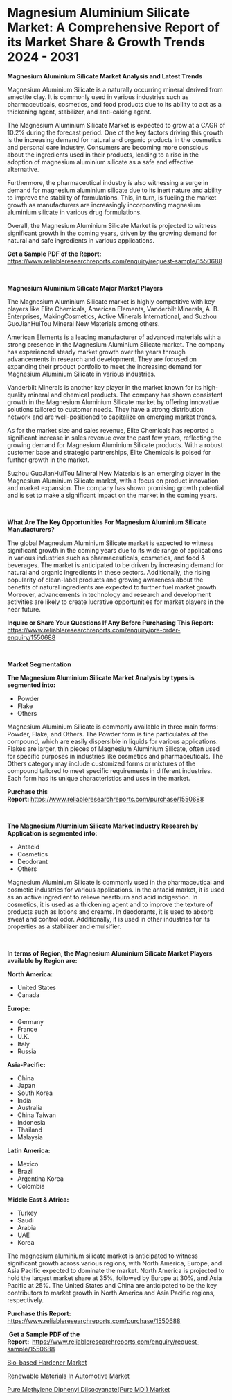 <p><h1>Magnesium Aluminium Silicate Market: A Comprehensive Report of its Market Share & Growth Trends 2024 - 2031</h1></p><p><strong>Magnesium Aluminium Silicate Market Analysis and Latest Trends</strong></p>
<p><p>Magnesium Aluminium Silicate is a naturally occurring mineral derived from smectite clay. It is commonly used in various industries such as pharmaceuticals, cosmetics, and food products due to its ability to act as a thickening agent, stabilizer, and anti-caking agent.</p><p>The Magnesium Aluminium Silicate Market is expected to grow at a CAGR of 10.2% during the forecast period. One of the key factors driving this growth is the increasing demand for natural and organic products in the cosmetics and personal care industry. Consumers are becoming more conscious about the ingredients used in their products, leading to a rise in the adoption of magnesium aluminium silicate as a safe and effective alternative.</p><p>Furthermore, the pharmaceutical industry is also witnessing a surge in demand for magnesium aluminium silicate due to its inert nature and ability to improve the stability of formulations. This, in turn, is fueling the market growth as manufacturers are increasingly incorporating magnesium aluminium silicate in various drug formulations.</p><p>Overall, the Magnesium Aluminium Silicate Market is projected to witness significant growth in the coming years, driven by the growing demand for natural and safe ingredients in various applications.</p></p>
<p><strong>Get a Sample PDF of the Report:&nbsp;</strong> <a href="https://www.reliableresearchreports.com/enquiry/request-sample/1550688">https://www.reliableresearchreports.com/enquiry/request-sample/1550688</a></p>
<p>&nbsp;</p>
<p><strong>Magnesium Aluminium Silicate Major Market Players</strong></p>
<p><p>The Magnesium Aluminium Silicate market is highly competitive with key players like Elite Chemicals, American Elements, Vanderbilt Minerals, A. B. Enterprises, MakingCosmetics, Active Minerals International, and Suzhou GuoJianHuiTou Mineral New Materials among others. </p><p>American Elements is a leading manufacturer of advanced materials with a strong presence in the Magnesium Aluminium Silicate market. The company has experienced steady market growth over the years through advancements in research and development. They are focused on expanding their product portfolio to meet the increasing demand for Magnesium Aluminium Silicate in various industries.</p><p>Vanderbilt Minerals is another key player in the market known for its high-quality mineral and chemical products. The company has shown consistent growth in the Magnesium Aluminium Silicate market by offering innovative solutions tailored to customer needs. They have a strong distribution network and are well-positioned to capitalize on emerging market trends.</p><p>As for the market size and sales revenue, Elite Chemicals has reported a significant increase in sales revenue over the past few years, reflecting the growing demand for Magnesium Aluminium Silicate products. With a robust customer base and strategic partnerships, Elite Chemicals is poised for further growth in the market.</p><p>Suzhou GuoJianHuiTou Mineral New Materials is an emerging player in the Magnesium Aluminium Silicate market, with a focus on product innovation and market expansion. The company has shown promising growth potential and is set to make a significant impact on the market in the coming years.</p></p>
<p>&nbsp;</p>
<p><strong>What Are The Key Opportunities For Magnesium Aluminium Silicate Manufacturers?</strong></p>
<p><p>The global Magnesium Aluminium Silicate market is expected to witness significant growth in the coming years due to its wide range of applications in various industries such as pharmaceuticals, cosmetics, and food & beverages. The market is anticipated to be driven by increasing demand for natural and organic ingredients in these sectors. Additionally, the rising popularity of clean-label products and growing awareness about the benefits of natural ingredients are expected to further fuel market growth. Moreover, advancements in technology and research and development activities are likely to create lucrative opportunities for market players in the near future.</p></p>
<p><strong>Inquire or Share Your Questions If Any Before Purchasing This Report:</strong> <a href="https://www.reliableresearchreports.com/enquiry/pre-order-enquiry/1550688">https://www.reliableresearchreports.com/enquiry/pre-order-enquiry/1550688</a></p>
<p>&nbsp;</p>
<p><strong>Market Segmentation</strong></p>
<p><strong>The Magnesium Aluminium Silicate Market Analysis by types is segmented into:</strong></p>
<p><ul><li>Powder</li><li>Flake</li><li>Others</li></ul></p>
<p><p>Magnesium Aluminium Silicate is commonly available in three main forms: Powder, Flake, and Others. The Powder form is fine particulates of the compound, which are easily dispersible in liquids for various applications. Flakes are larger, thin pieces of Magnesium Aluminium Silicate, often used for specific purposes in industries like cosmetics and pharmaceuticals. The Others category may include customized forms or mixtures of the compound tailored to meet specific requirements in different industries. Each form has its unique characteristics and uses in the market.</p></p>
<p><strong>Purchase this Report:&nbsp;</strong><a href="https://www.reliableresearchreports.com/purchase/1550688">https://www.reliableresearchreports.com/purchase/1550688</a></p>
<p>&nbsp;</p>
<p><strong>The Magnesium Aluminium Silicate Market Industry Research by Application is segmented into:</strong></p>
<p><ul><li>Antacid</li><li>Cosmetics</li><li>Deodorant</li><li>Others</li></ul></p>
<p><p>Magnesium Aluminium Silicate is commonly used in the pharmaceutical and cosmetic industries for various applications. In the antacid market, it is used as an active ingredient to relieve heartburn and acid indigestion. In cosmetics, it is used as a thickening agent and to improve the texture of products such as lotions and creams. In deodorants, it is used to absorb sweat and control odor. Additionally, it is used in other industries for its properties as a stabilizer and emulsifier.</p></p>
<p>&nbsp;</p>
<p><strong>In terms of Region, the Magnesium Aluminium Silicate Market Players available by Region are:</strong></p>
<p>
    <p> <strong> North America: </strong>
        <ul>
            <li>United States</li>
            <li>Canada</li>
        </ul>
        </p> 
    <p> <strong> Europe: </strong>
        <ul>
            <li>Germany</li>
            <li>France</li>
            <li>U.K.</li>
            <li>Italy</li>
            <li>Russia</li>
        </ul>
        </p> 
    <p> <strong> Asia-Pacific: </strong>
        <ul>
            <li>China</li>
            <li>Japan</li>
            <li>South Korea</li>
            <li>India</li>
            <li>Australia</li>
            <li>China Taiwan</li>
            <li>Indonesia</li>
            <li>Thailand</li>
            <li>Malaysia</li>
        </ul>
        </p> 
    <p> <strong> Latin America: </strong>
        <ul>
            <li>Mexico</li>
            <li>Brazil</li>
            <li>Argentina Korea</li>
            <li>Colombia</li>
        </ul>
        </p> 
    <p> <strong> Middle East & Africa: </strong>
        <ul>
            <li>Turkey</li>
            <li>Saudi</li>
            <li>Arabia</li>
            <li>UAE</li>
            <li>Korea</li>
        </ul>
    </p>
    </p>
<p><p>The magnesium aluminium silicate market is anticipated to witness significant growth across various regions, with North America, Europe, and Asia Pacific expected to dominate the market. North America is projected to hold the largest market share at 35%, followed by Europe at 30%, and Asia Pacific at 25%. The United States and China are anticipated to be the key contributors to market growth in North America and Asia Pacific regions, respectively.</p></p>
<p><strong>Purchase this Report: </strong><a href="https://www.reliableresearchreports.com/purchase/1550688">https://www.reliableresearchreports.com/purchase/1550688</a></p>
<p>&nbsp;<strong>Get a Sample PDF of the Report:&nbsp;&nbsp;</strong><a href="https://www.reliableresearchreports.com/enquiry/request-sample/1550688">https://www.reliableresearchreports.com/enquiry/request-sample/1550688</a></p>
<p><strong></strong></p>
<p><p><a href="https://view.publitas.com/reportprime-1/bio-based-hardener-market-size-evaluating-its-market-trends-growth-and-projections-2023-2030/">Bio-based Hardener Market</a></p><p><a href="https://view.publitas.com/reportprime-1/renewable-materials-in-automotive-market-furnish-information-about-market-size-market-share-market-dynamics-and-projections-spanning-from-2023-to-2030/">Renewable Materials In Automotive Market</a></p><p><a href="https://view.publitas.com/reportprime-1/pure-methylene-diphenyl-diisocyanate-pure-mdi-market-analysis-and-market-size-global-industry-overview-market-segmentation-and-forecast-2023-to-2030/">Pure Methylene Diphenyl Diisocyanate(Pure MDI) Market</a></p></p>